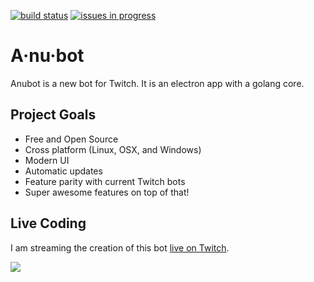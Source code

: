 [![build status][travis-image]][travis-url]
[![issues in progress][waffle-image]][waffle-url]

# A·nu·bot

Anubot is a new bot for Twitch. It is an electron app with a golang core.

## Project Goals

 - Free and Open Source
 - Cross platform (Linux, OSX, and Windows)
 - Modern UI
 - Automatic updates
 - Feature parity with current Twitch bots
 - Super awesome features on top of that!

## Live Coding

I am streaming the creation of this bot [live on Twitch][stream-url].

[![][stream-image]][stream-url]

[travis-image]: https://img.shields.io/travis/jasonkeene/anubot.svg?style=flat-square
[travis-url]:   https://travis-ci.org/jasonkeene/anubot
[waffle-image]: https://img.shields.io/waffle/label/jasonkeene/anubot/in%20progress.svg?style=flat-square
[waffle-url]:   https://waffle.io/jasonkeene/anubot
[stream-image]: http://streambadge.com/twitch/custom/ffffff/8adaf2/648588/postcrypt.png
[stream-url]:   https://twitch.tv/postcrypt
